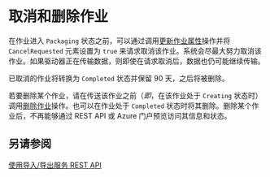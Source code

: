 <properties
    pageTitle="取消和删除 Azure 导入/导出服务作业 | Azure"
    description="了解如何取消和删除 Microsoft Azure 导入/导出服务的作业"
    author="muralikk"
    manager="syadav"
    editor="tysonn"
    services="storage"
    documentationcenter="" />
<tags
    ms.assetid="fd3d66f0-1dbb-4c75-9223-307d5abaeefc"
    ms.service="storage"
    ms.workload="storage"
    ms.tgt_pltfrm="na"
    ms.devlang="na"
    ms.topic="article"
    ms.date="09/01/2017"
    wacn.date="02/24/2017"
    ms.author="muralikk" />  


# 取消和删除作业
在作业进入 `Packaging` 状态之前，可以通过调用[更新作业属性](https://docs.microsoft.com/zh-CN/rest/api/storageimportexport/jobs#Jobs_Update)操作并将 `CancelRequested` 元素设置为 `true` 来请求取消该作业。系统会尽最大努力取消该作业。如果驱动器正在传输数据，则即使在请求取消后，数据也仍可能继续传输。

 已取消的作业将转换为 `Completed` 状态并保留 90 天，之后将被删除。

 若要删除某个作业，请在传送该作业之前（*即*，在该作业处于 `Creating` 状态时）调用[删除作业](https://docs.microsoft.com/zh-CN/rest/api/storageimportexport/jobs#Jobs_Delete)操作。也可以在作业处于 `Completed` 状态时将其删除。删除某个作业后，不再能够通过 REST API 或 Azure 门户预览访问其信息和状态。

## 另请参阅
 [使用导入/导出服务 REST API](/documentation/articles/storage-import-export-using-the-rest-api/)

<!---HONumber=Mooncake_0220_2017-->